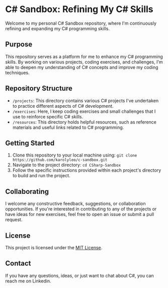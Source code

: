 # C# Sandbox: Refining My C# Skills

Welcome to my personal C# Sandbox repository, where I'm continuously refining and expanding my C# programming skills.

## Purpose

This repository serves as a platform for me to enhance my C# programming skills. By working on various projects, coding exercises, and challenges, I'm able to deepen my understanding of C# concepts and improve my coding techniques.

## Repository Structure

- `/projects`: This directory contains various C# projects I've undertaken to practice different aspects of C# development.
- `/exercises`: Here, I keep coding exercises and small challenges that I use to reinforce specific C# skills.
- `/resources`: This directory holds helpful resources, such as reference materials and useful links related to C# programming.

## Getting Started

1. Clone this repository to your local machine using: `git clone https://github.com/karolyleo/c-sandbox.git`
2. Navigate to the project directory: `cd CSharp-Sandbox`
3. Follow the specific instructions provided within each project's directory to build and run the project.

## Collaborating

I welcome any constructive feedback, suggestions, or collaboration opportunities. If you're interested in contributing to any of the projects or have ideas for new exercises, feel free to open an issue or submit a pull request.

## License

This project is licensed under the [MIT License](LICENSE).

## Contact

If you have any questions, ideas, or just want to chat about C#, you can reach me on Linkedin.

